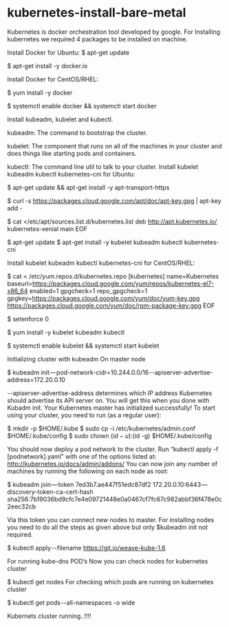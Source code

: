 # kubernetes-install-bare-metal

Kubernetes is docker orchestration tool developed by google.
For Installing kubernetes we required 4 packages to be installed on machine.

Install Docker for Ubuntu:
$ apt-get update

$ apt-get install -y docker.io

Install Docker for CentOS/RHEL:

$ yum install -y docker

$ systemctl enable docker && systemctl start docker

Install kubeadm, kubelet and kubectl.

kubeadm: The command to bootstrap the cluster.

kubelet: The component that runs on all of the machines in your cluster and does things like starting pods and containers.

kubectl: The command line util to talk to your cluster.
Install kubelet kubeadm kubectl kubernetes-cni for Ubuntu:

$ apt-get update && apt-get install -y apt-transport-https

$ curl -s https://packages.cloud.google.com/apt/doc/apt-key.gpg | apt-key add -

$ cat <<EOF >/etc/apt/sources.list.d/kubernetes.list
deb http://apt.kubernetes.io/ kubernetes-xenial main
EOF

$ apt-get update
$ apt-get install -y kubelet kubeadm kubectl kubernetes-cni

Install kubelet kubeadm kubectl kubernetes-cni for CentOS/RHEL:

$ cat <<EOF > /etc/yum.repos.d/kubernetes.repo
[kubernetes]
name=Kubernetes
baseurl=https://packages.cloud.google.com/yum/repos/kubernetes-el7-x86_64
enabled=1
gpgcheck=1
repo_gpgcheck=1
gpgkey=https://packages.cloud.google.com/yum/doc/yum-key.gpg https://packages.cloud.google.com/yum/doc/rpm-package-key.gpg
EOF

$ setenforce 0

$ yum install -y kubelet kubeadm kubectl

$ systemctl enable kubelet && systemctl start kubelet

Initializing cluster with kubeadm
On master node

$ kubeadm init — pod-network-cidr=10.244.0.0/16 --apiserver-advertise-address=172.20.0.10

--apiserver-advertise-address determines which IP address Kubernetes should advertise its API server on.
You will get this when you done with Kubadm init.
Your Kubernetes master has initialized successfully!
To start using your cluster, you need to run (as a regular user):

$ mkdir -p $HOME/.kube
$ sudo cp -i /etc/kubernetes/admin.conf $HOME/.kube/config
$ sudo chown $(id -u):$(id -g) $HOME/.kube/config

You should now deploy a pod network to the cluster.
Run “kubectl apply -f [podnetwork].yaml” with one of the options listed at:
http://kubernetes.io/docs/admin/addons/
You can now join any number of machines by running the following on each node
as root:

$ kubeadm join — token 7ed3b7.ae447f51edc87df2 172.20.0.10:6443 — discovery-token-ca-cert-hash sha256:7b19036bd9cfc7e4e09721448e0a0467cf7fc67c982abbf36f478e0c2eec32cb

Via this token you can connect new nodes to master.
For installing nodes you need to do all the steps as given above but only $kubeadm init not required.

$ kubectl apply --filename https://git.io/weave-kube-1.6

For running kube-dns POD’s
Now you can check nodes for kubernetes cluster

$ kubectl get nodes
For checking which pods are running on kubernetes cluster

$ kubectl get pods --all-namespaces -o wide

Kubernets cluster running..!!!!
